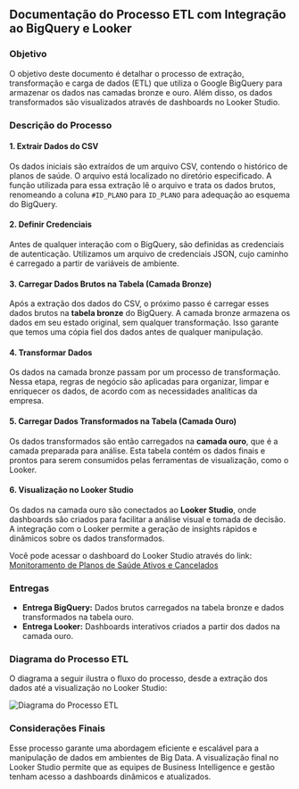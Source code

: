 ## Documentação do Processo ETL com Integração ao BigQuery e Looker

### Objetivo
O objetivo deste documento é detalhar o processo de extração, transformação e carga de dados (ETL) que utiliza o Google BigQuery para armazenar os dados nas camadas bronze e ouro. Além disso, os dados transformados são visualizados através de dashboards no Looker Studio.

### Descrição do Processo

#### 1. Extrair Dados do CSV
Os dados iniciais são extraídos de um arquivo CSV, contendo o histórico de planos de saúde. O arquivo está localizado no diretório especificado. A função utilizada para essa extração lê o arquivo e trata os dados brutos, renomeando a coluna `#ID_PLANO` para `ID_PLANO` para adequação ao esquema do BigQuery.

#### 2. Definir Credenciais
Antes de qualquer interação com o BigQuery, são definidas as credenciais de autenticação. Utilizamos um arquivo de credenciais JSON, cujo caminho é carregado a partir de variáveis de ambiente.

#### 3. Carregar Dados Brutos na Tabela (Camada Bronze)
Após a extração dos dados do CSV, o próximo passo é carregar esses dados brutos na **tabela bronze** do BigQuery. A camada bronze armazena os dados em seu estado original, sem qualquer transformação. Isso garante que temos uma cópia fiel dos dados antes de qualquer manipulação.

#### 4. Transformar Dados
Os dados na camada bronze passam por um processo de transformação. Nessa etapa, regras de negócio são aplicadas para organizar, limpar e enriquecer os dados, de acordo com as necessidades analíticas da empresa.

#### 5. Carregar Dados Transformados na Tabela (Camada Ouro)
Os dados transformados são então carregados na **camada ouro**, que é a camada preparada para análise. Esta tabela contém os dados finais e prontos para serem consumidos pelas ferramentas de visualização, como o Looker.

#### 6. Visualização no Looker Studio
Os dados na camada ouro são conectados ao **Looker Studio**, onde dashboards são criados para facilitar a análise visual e tomada de decisão. A integração com o Looker permite a geração de insights rápidos e dinâmicos sobre os dados transformados.

Você pode acessar o dashboard do Looker Studio através do link:
[Monitoramento de Planos de Saúde Ativos e Cancelados
](https://lookerstudio.google.com/u/1/reporting/3803c230-4673-46ab-87b4-427befd47fa1/page/ci7GE)

### Entregas
- **Entrega BigQuery:** Dados brutos carregados na tabela bronze e dados transformados na tabela ouro.
- **Entrega Looker:** Dashboards interativos criados a partir dos dados na camada ouro.

### Diagrama do Processo ETL
O diagrama a seguir ilustra o fluxo do processo, desde a extração dos dados até a visualização no Looker Studio:

![Diagrama do Processo ETL](file-t4gTzMcgjs4J4ikLZBXTGsXX)

### Considerações Finais
Esse processo garante uma abordagem eficiente e escalável para a manipulação de dados em ambientes de Big Data. A visualização final no Looker Studio permite que as equipes de Business Intelligence e gestão tenham acesso a dashboards dinâmicos e atualizados.
